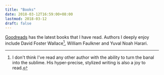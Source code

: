 ```yaml
---
title: "Books"
date: 2018-03-12T16:59:00+08:00
lastmod: 2018-03-12
draft: false
---
```


[Goodreads](https://www.goodreads.com/review/list/41100566?shelf=read) has the latest books that I have read. Authors I deeply enjoy include David Foster Wallace[^1], William Faulkner and Yuval Noah Harari.

[^1]: I don't think I've read any other author with the ability to turn the banal into the sublime. His hyper-precise, stylized writing is also a joy to read.
